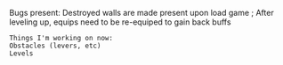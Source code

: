 Bugs present:
Destroyed walls are made present upon load game ; After leveling up, equips need to be re-equiped to gain back buffs
```
Things I'm working on now:
Obstacles (levers, etc)
Levels
